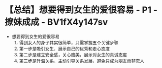 # 【总结】想要得到女生的爱很容易 - P1 - 撩妹成成 - BV1fX4y147sv

-   想要得到女生的爱很容易
    1.  得到女人的身子其实很简单，只需掌握五个关键步骤
    2.  第一步是吸引女生，展示自己的优秀和走心态度
    3.  第二步是建立安全感，关心赡美，展示对女生的真诚态度
    4.  第三步是升温关系，主动引导关系发展，避免只成为朋友而非恋人